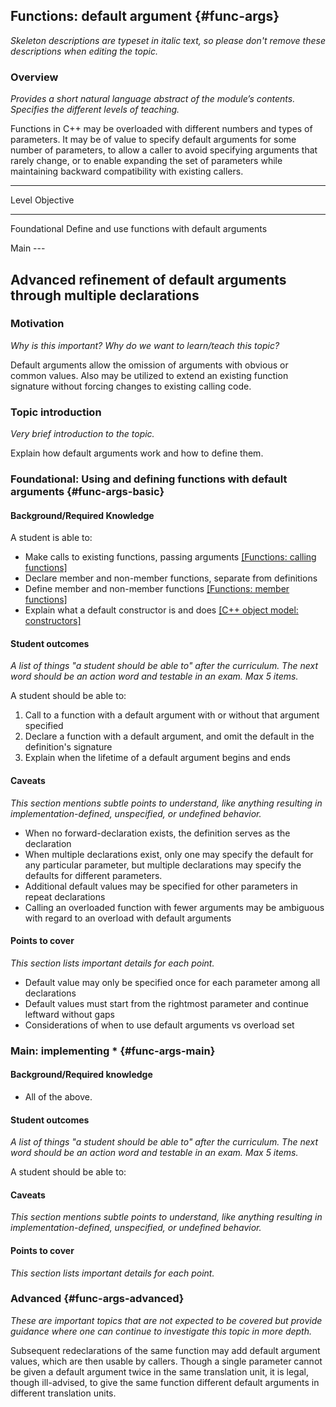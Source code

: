 ## Functions: default argument {#func-args}

_Skeleton descriptions are typeset in italic text,_
_so please don't remove these descriptions when editing the topic._

### Overview

_Provides a short natural language abstract of the module’s contents._
_Specifies the different levels of teaching._

Functions in C++ may be overloaded with different numbers and types of 
parameters. It may be of value to specify default arguments for some number 
of parameters, to allow a caller to avoid specifying arguments that 
rarely change, or to enable expanding the set of parameters while 
maintaining backward compatibility with existing callers.

------------------------------------------------------------------------
Level             Objective
----------------- ------------------------------------------------------
Foundational      Define and use functions with default arguments

Main              ---

Advanced          refinement of default arguments through multiple
                  declarations
------------------------------------------------------------------------

### Motivation

_Why is this important?_
_Why do we want to learn/teach this topic?_

Default arguments allow the omission of arguments with obvious or common
values. Also may be utilized to extend an existing function signature 
without forcing changes to existing calling code.

### Topic introduction

_Very brief introduction to the topic._

Explain how default arguments work and how to define them.

### Foundational: Using and defining functions with default arguments {#func-args-basic}

#### Background/Required Knowledge

A student is able to:

* Make calls to existing functions, passing arguments [[Functions: calling functions]][1]
* Declare member and non-member functions, separate from definitions
* Define member and non-member functions [[Functions: member functions]][2]
* Explain what a default constructor is and does [[C++ object model: constructors]][3]

#### Student outcomes

_A list of things "a student should be able to" after the curriculum._
_The next word should be an action word and testable in an exam._
_Max 5 items._

A student should be able to:

1. Call to a function with a default argument with or without that argument specified
2. Declare a function with a default argument, and omit the default in the definition's signature
3. Explain when the lifetime of a default argument begins and ends


#### Caveats

_This section mentions subtle points to understand, like anything resulting in
implementation-defined, unspecified, or undefined behavior._

* When no forward-declaration exists, the definition serves as the declaration
* When multiple declarations exist, only one may specify the default for any particular parameter, but multiple declarations may specify the defaults for different parameters.
* Additional default values may be specified for other parameters in repeat declarations
* Calling an overloaded function with fewer arguments may be ambiguous with regard to an overload with default arguments

#### Points to cover

_This section lists important details for each point._

* Default value may only be specified once for each parameter among all declarations
* Default values must start from the rightmost parameter and continue leftward without gaps
* Considerations of when to use default arguments vs overload set

### Main: implementing * {#func-args-main}

#### Background/Required knowledge

* All of the above.

#### Student outcomes

_A list of things "a student should be able to" after the curriculum._
_The next word should be an action word and testable in an exam._
_Max 5 items._

A student should be able to:

#### Caveats

_This section mentions subtle points to understand, like anything resulting in
implementation-defined, unspecified, or undefined behavior._

#### Points to cover

_This section lists important details for each point._

### Advanced {#func-args-advanced}

_These are important topics that are not expected to be covered but provide
guidance where one can continue to investigate this topic in more depth._

Subsequent redeclarations of the same function may add default argument
values, which are then usable by callers.
Though a single parameter cannot be given a default argument twice in the same 
translation unit, it is legal, though ill-advised, to give the same
function different default arguments in different translation units.


[1]: ../functions/calling-functions.md
[2]: ../functions/member-functions.md
[3]: ../object-model/constructors.md
